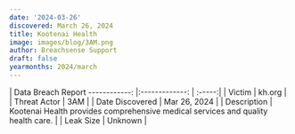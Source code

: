 ```yaml
---
date: '2024-03-26'
discovered: March 26, 2024
title: Kootenai Health
image: images/blog/3AM.png
author: Breachsense Support
draft: false
yearmonths: 2024/march
---
```



| Data Breach Report
------------:     |:-------------:    | :-----:|
| Victim      | kh.org      | 
| Threat Actor      | 3AM      | 
| Date Discovered      | Mar 26, 2024      | 
| Description      | Kootenai Health provides comprehensive medical services and quality health care.      | 
| Leak Size      | Unknown      | 

